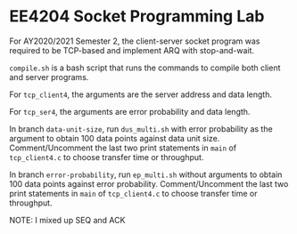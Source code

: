 # EE4204 Socket Programming Lab

For AY2020/2021 Semester 2, the client-server socket program was required to be TCP-based and implement ARQ with stop-and-wait.

`compile.sh` is a bash script that runs the commands to compile both client and server programs.

For `tcp_client4`, the arguments are the server address and data length.

For `tcp_ser4`, the arguments are error probability and data length.

In branch `data-unit-size`, run `dus_multi.sh` with error probability as the argument to obtain 100 data points against data unit size. Comment/Uncomment the last two print statements in `main` of `tcp_client4.c` to choose transfer time or throughput.

In branch `error-probability`, run `ep_multi.sh` without arguments to obtain 100 data points against error probability. Comment/Uncomment the last two print statements in `main` of `tcp_client4.c` to choose transfer time or throughput.

NOTE: I mixed up SEQ and ACK
